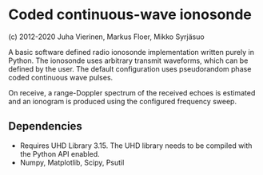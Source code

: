 # Coded continuous-wave ionosonde 

(c) 2012-2020 Juha Vierinen, Markus Floer, Mikko Syrjäsuo

A basic software defined radio ionosonde implementation written purely in Python. The ionosonde uses arbitrary transmit waveforms, which can be defined by the user. The default configuration uses pseudorandom phase coded continuous wave pulses. 

On receive, a range-Doppler spectrum of the received echoes is estimated and an ionogram is produced using the configured frequency sweep. 

## Dependencies

- Requires UHD Library 3.15. The UHD library needs to be compiled with the Python API enabled. 
- Numpy, Matplotlib, Scipy, Psutil

